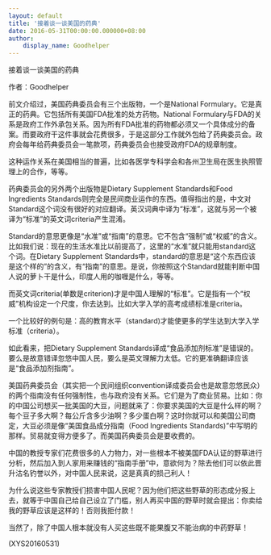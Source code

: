 ```yaml
---
layout: default
title: '接着谈一谈美国的药典'
date: 2016-05-31T00:00:00.000000+08:00
author:
    display_name: Goodhelper
---
```


接着谈一谈美国的药典

作者：Goodhelper

前文介绍过，美国药典委员会有三个出版物，一个是National Formulary。它是真正的药典。它包括所有美国FDA批准的处方药物。National Formulary与FDA的关系是政府工作外承包关系。因为所有FDA批准的药物都必须又一个具体成分的备案。而要政府干这件事就会花费很多，于是这部分工作就外包给了药典委员会。政府会每年给药典委员会一笔款项，药典委员会也接受政府FDA的规章制度。

这种运作关系在美国相当的普遍，比如各医学专科学会和各州卫生局在医生执照管理上的合作，等等。

药典委员会的另外两个出版物是Dietary Supplement Standards和Food Ingredients Standards则完全是民间商业运作的东西。值得指出的是，中文对Standard这个词没有很好的对应翻译。英汉词典中译为“标准”，这就与另一个被译为“标准”的英文词criteria产生混淆。

Standard的意思更像是“水准”或“指南”的意思。它不包含“强制”或“权威”的含义。比如我们说：现在的生活水准比以前提高了，这里的“水准”就只能用standard这个词。在Dietary Supplement Standards中，standard的意思是“这个东西应该是这个样的”的含义，有“指南”的意思。是说，你按照这个Standard就能判断中国人说的萝卜干是什么，印度人用的咖喱是什么，等等。

而英文词criteria(单数是criterion)才是中国人理解的“标准”。它是指有一个“权威”机构设定一个尺度，你去达到。比如大学入学的高考成绩标准是criteria。

一个比较好的例句是：高的教育水平（standard)才能使更多的学生达到大学入学标准（criteria）。

如此看来，把Dietary Supplement Standards译成“食品添加剂标准”是错误的。要么是故意错译忽悠中国人民，要么是英文理解力太低。它的更准确翻译应该是“食品添加剂指南”。

美国药典委员会（其实把一个民间组织convention译成委员会也是故意忽悠民众）的两个指南没有任何强制性，也与政府没有关系。它们是为了商业贸易。比如：你的中国公司想买一批美国的大豆，问题就来了：你要求美国的大豆是什么样的啊？每个豆子多大啊？每公斤含多少油啊？多少蛋白啊？这时你就可以和美国公司商定，大豆必须是像“美国食品成分指南（Food Ingredients Standards)”中写明的那样。贸易就变得方便多了。而美国药典委员会是要收费的。

中国的教授专家们花费很多的人力物力，对一些根本不被美国FDA认证的野草进行分析，然后加入到人家用来赚钱的“指南手册”中，意欲何为？除去他们可以依此晋升沽名钓誉以外，对中国人民来说，这是真真的损己利人！

为什么说这些专家教授们损害中国人民呢？因为他们把这些野草的形态成分报上去，就等于中国自己给自己设立了门槛，别人再买中国的野草时就会提出：你卖给我的野草应该是这样的！否则我拒付款！

当然了，除了中国人根本就没有人买这些既不能果腹又不能治病的中药野草！

(XYS20160531)

